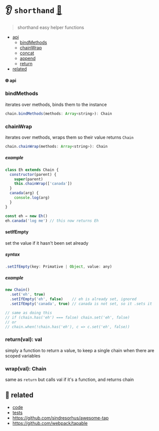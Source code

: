# 👂 `shorthand` [🎼 ](https://github.com/fluents/chain-able/wiki/compose)

> shorthand easy helper functions

- [api](#-api)
  - [bindMethods](#bindMethods)
  - [chainWrap](#chainWrap)
  - [concat](#concat)
  - [append](#append)
  - [return](#return)
- [related](#-related)


#### 🌐 api

### bindMethods

iterates over methods, binds them to the instance

```js
chain.bindMethods(methods: Array<string>): Chain
```

### chainWrap

iterates over methods, wraps them so their value returns <code>Chain</code>

```js
chain.chainWrap(methods: Array<string>): Chain
```

##### example

```js
class Eh extends Chain {
  constructor(parent) {
    super(parent)
    this.chainWrap(['canada'])
  }
  canada(arg) {
    console.log(arg)
  }
}

const eh = new Eh()
eh.canada('log me') // this now returns Eh
```

#### setIfEmpty

set the value if it hasn't been set already

##### syntax
```js
.setIfEmpty(key: Primative | Object, value: any)
```

##### example
<!-- php is_empty() -->

```js
new Chain()
  .set('eh', true)
  .setIfEmpty('eh', false)    // eh is already set, ignored
  .setIfEmpty('canada', true) // canada is not set, so it .sets it

// same as doing this
// if (chain.has('eh') === false) chain.set('eh', false)
// or
// chain.when(!chain.has('eh'), c => c.set('eh', false))
```


### return(val): val

simply a function to return a value, to keep a single chain when there are scoped variables

### wrap(val): Chain

same as `return` but calls val if it's a function, and returns chain

<!-- # feature-full -->

## 🔗 related
- [code][code]
- [tests][tests]
- https://github.com/sindresorhus/awesome-tap
- https://github.com/webpack/tapable

[code]: https://github.com/fluents/chain-able/tree/master/src/compose/Shorthands.js
[tests]: https://github.com/fluents/chain-able/tree/master/test/shorthands.js
